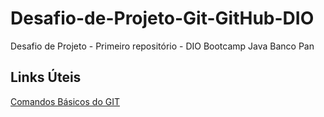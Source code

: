 # Desafio-de-Projeto-Git-GitHub-DIO
Desafio de Projeto - Primeiro repositório - DIO Bootcamp Java Banco Pan

## Links Úteis
[Comandos Básicos do GIT](https://comandosgit.github.io/)
